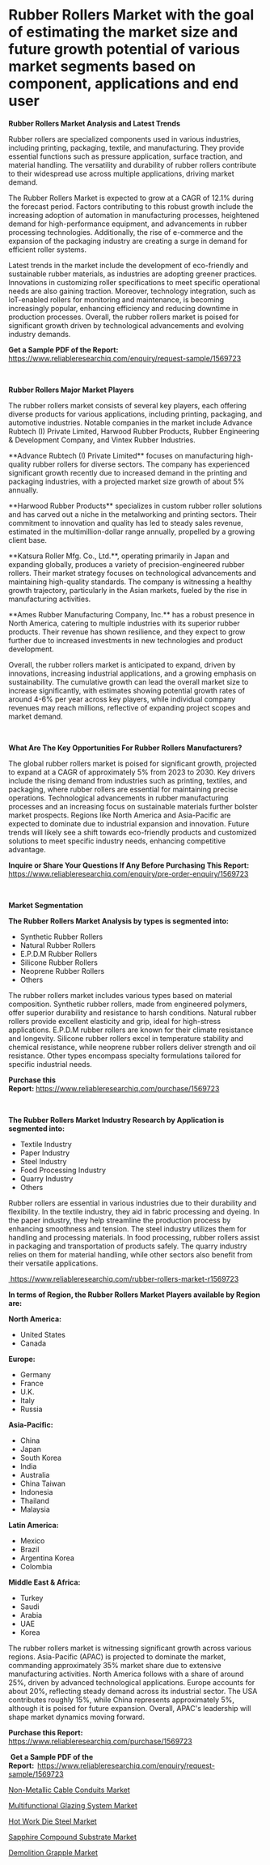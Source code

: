 <p><h1>Rubber Rollers Market with the goal of estimating the market size and future growth potential of various market segments based on component, applications and end user</h1></p><p><strong>Rubber Rollers Market Analysis and Latest Trends</strong></p>
<p><p>Rubber rollers are specialized components used in various industries, including printing, packaging, textile, and manufacturing. They provide essential functions such as pressure application, surface traction, and material handling. The versatility and durability of rubber rollers contribute to their widespread use across multiple applications, driving market demand.</p><p>The Rubber Rollers Market is expected to grow at a CAGR of 12.1% during the forecast period. Factors contributing to this robust growth include the increasing adoption of automation in manufacturing processes, heightened demand for high-performance equipment, and advancements in rubber processing technologies. Additionally, the rise of e-commerce and the expansion of the packaging industry are creating a surge in demand for efficient roller systems.</p><p>Latest trends in the market include the development of eco-friendly and sustainable rubber materials, as industries are adopting greener practices. Innovations in customizing roller specifications to meet specific operational needs are also gaining traction. Moreover, technology integration, such as IoT-enabled rollers for monitoring and maintenance, is becoming increasingly popular, enhancing efficiency and reducing downtime in production processes. Overall, the rubber rollers market is poised for significant growth driven by technological advancements and evolving industry demands.</p></p>
<p><strong>Get a Sample PDF of the Report:&nbsp;</strong> <a href="https://www.reliableresearchiq.com/enquiry/request-sample/1569723?utm_campaign=1719&utm_medium=2&utm_source=Github&utm_content=ia&utm_term=14102024&utm_id=rubber-rollers">https://www.reliableresearchiq.com/enquiry/request-sample/1569723</a></p>
<p>&nbsp;</p>
<p><strong>Rubber Rollers Major Market Players</strong></p>
<p><p>The rubber rollers market consists of several key players, each offering diverse products for various applications, including printing, packaging, and automotive industries. Notable companies in the market include Advance Rubtech (I) Private Limited, Harwood Rubber Products, Rubber Engineering & Development Company, and Vintex Rubber Industries.</p><p>**Advance Rubtech (I) Private Limited** focuses on manufacturing high-quality rubber rollers for diverse sectors. The company has experienced significant growth recently due to increased demand in the printing and packaging industries, with a projected market size growth of about 5% annually.</p><p>**Harwood Rubber Products** specializes in custom rubber roller solutions and has carved out a niche in the metalworking and printing sectors. Their commitment to innovation and quality has led to steady sales revenue, estimated in the multimillion-dollar range annually, propelled by a growing client base.</p><p>**Katsura Roller Mfg. Co., Ltd.**, operating primarily in Japan and expanding globally, produces a variety of precision-engineered rubber rollers. Their market strategy focuses on technological advancements and maintaining high-quality standards. The company is witnessing a healthy growth trajectory, particularly in the Asian markets, fueled by the rise in manufacturing activities.</p><p>**Ames Rubber Manufacturing Company, Inc.** has a robust presence in North America, catering to multiple industries with its superior rubber products. Their revenue has shown resilience, and they expect to grow further due to increased investments in new technologies and product development.</p><p>Overall, the rubber rollers market is anticipated to expand, driven by innovations, increasing industrial applications, and a growing emphasis on sustainability. The cumulative growth can lead the overall market size to increase significantly, with estimates showing potential growth rates of around 4-6% per year across key players, while individual company revenues may reach millions, reflective of expanding project scopes and market demand.</p></p>
<p>&nbsp;</p>
<p><strong>What Are The Key Opportunities For Rubber Rollers Manufacturers?</strong></p>
<p><p>The global rubber rollers market is poised for significant growth, projected to expand at a CAGR of approximately 5% from 2023 to 2030. Key drivers include the rising demand from industries such as printing, textiles, and packaging, where rubber rollers are essential for maintaining precise operations. Technological advancements in rubber manufacturing processes and an increasing focus on sustainable materials further bolster market prospects. Regions like North America and Asia-Pacific are expected to dominate due to industrial expansion and innovation. Future trends will likely see a shift towards eco-friendly products and customized solutions to meet specific industry needs, enhancing competitive advantage.</p></p>
<p><strong>Inquire or Share Your Questions If Any Before Purchasing This Report:</strong> <a href="https://www.reliableresearchiq.com/enquiry/pre-order-enquiry/1569723?utm_campaign=1719&utm_medium=2&utm_source=Github&utm_content=ia&utm_term=14102024&utm_id=rubber-rollers">https://www.reliableresearchiq.com/enquiry/pre-order-enquiry/1569723</a></p>
<p>&nbsp;</p>
<p><strong>Market Segmentation</strong></p>
<p><strong>The Rubber Rollers Market Analysis by types is segmented into:</strong></p>
<p><ul><li>Synthetic Rubber Rollers</li><li>Natural Rubber Rollers</li><li>E.P.D.M Rubber Rollers</li><li>Silicone Rubber Rollers</li><li>Neoprene Rubber Rollers</li><li>Others</li></ul></p>
<p><p>The rubber rollers market includes various types based on material composition. Synthetic rubber rollers, made from engineered polymers, offer superior durability and resistance to harsh conditions. Natural rubber rollers provide excellent elasticity and grip, ideal for high-stress applications. E.P.D.M rubber rollers are known for their climate resistance and longevity. Silicone rubber rollers excel in temperature stability and chemical resistance, while neoprene rubber rollers deliver strength and oil resistance. Other types encompass specialty formulations tailored for specific industrial needs.</p></p>
<p><strong>Purchase this Report:&nbsp;</strong><a href="https://www.reliableresearchiq.com/purchase/1569723?utm_campaign=1719&utm_medium=2&utm_source=Github&utm_content=ia&utm_term=14102024&utm_id=rubber-rollers">https://www.reliableresearchiq.com/purchase/1569723</a></p>
<p>&nbsp;</p>
<p><strong>The Rubber Rollers Market Industry Research by Application is segmented into:</strong></p>
<p><ul><li>Textile Industry</li><li>Paper Industry</li><li>Steel Industry</li><li>Food Processing Industry</li><li>Quarry Industry</li><li>Others</li></ul></p>
<p><p>Rubber rollers are essential in various industries due to their durability and flexibility. In the textile industry, they aid in fabric processing and dyeing. In the paper industry, they help streamline the production process by enhancing smoothness and tension. The steel industry utilizes them for handling and processing materials. In food processing, rubber rollers assist in packaging and transportation of products safely. The quarry industry relies on them for material handling, while other sectors also benefit from their versatile applications.</p></p>
<p><a href="https://www.reliableresearchiq.com/rubber-rollers-market-r1569723?utm_campaign=1719&utm_medium=2&utm_source=Github&utm_content=ia&utm_term=14102024&utm_id=rubber-rollers">&nbsp;https://www.reliableresearchiq.com/rubber-rollers-market-r1569723</a></p>
<p><strong>In terms of Region, the Rubber Rollers Market Players available by Region are:</strong></p>
<p>
    <p> <strong> North America: </strong>
        <ul>
            <li>United States</li>
            <li>Canada</li>
        </ul>
        </p> 
    <p> <strong> Europe: </strong>
        <ul>
            <li>Germany</li>
            <li>France</li>
            <li>U.K.</li>
            <li>Italy</li>
            <li>Russia</li>
        </ul>
        </p> 
    <p> <strong> Asia-Pacific: </strong>
        <ul>
            <li>China</li>
            <li>Japan</li>
            <li>South Korea</li>
            <li>India</li>
            <li>Australia</li>
            <li>China Taiwan</li>
            <li>Indonesia</li>
            <li>Thailand</li>
            <li>Malaysia</li>
        </ul>
        </p> 
    <p> <strong> Latin America: </strong>
        <ul>
            <li>Mexico</li>
            <li>Brazil</li>
            <li>Argentina Korea</li>
            <li>Colombia</li>
        </ul>
        </p> 
    <p> <strong> Middle East & Africa: </strong>
        <ul>
            <li>Turkey</li>
            <li>Saudi</li>
            <li>Arabia</li>
            <li>UAE</li>
            <li>Korea</li>
        </ul>
    </p>
    </p>
<p><p>The rubber rollers market is witnessing significant growth across various regions. Asia-Pacific (APAC) is projected to dominate the market, commanding approximately 35% market share due to extensive manufacturing activities. North America follows with a share of around 25%, driven by advanced technological applications. Europe accounts for about 20%, reflecting steady demand across its industrial sector. The USA contributes roughly 15%, while China represents approximately 5%, although it is poised for future expansion. Overall, APAC's leadership will shape market dynamics moving forward.</p></p>
<p><strong>Purchase this Report: </strong><a href="https://www.reliableresearchiq.com/purchase/1569723?utm_campaign=1719&utm_medium=2&utm_source=Github&utm_content=ia&utm_term=14102024&utm_id=rubber-rollers">https://www.reliableresearchiq.com/purchase/1569723</a></p>
<p>&nbsp;<strong>Get a Sample PDF of the Report:&nbsp;&nbsp;</strong><a href="https://www.reliableresearchiq.com/enquiry/request-sample/1569723?utm_campaign=1719&utm_medium=2&utm_source=Github&utm_content=ia&utm_term=14102024&utm_id=rubber-rollers">https://www.reliableresearchiq.com/enquiry/request-sample/1569723</a></p>
<p><strong></strong></p>
<p><p><a href="https://www.linkedin.com/pulse/global-non-metallic-cable-conduits-market-product-types-applications-ihpme?utm_campaign=1719&utm_medium=2&utm_source=Github&utm_content=ia&utm_term=14102024&utm_id=rubber-rollers">Non-Metallic Cable Conduits Market</a></p><p><a href="https://www.linkedin.com/pulse/multifunctional-glazing-system-market-size-share-analysis--wtqdc?trk=public_post_embed_feed-article-content&utm_campaign=1719&utm_medium=2&utm_source=Github&utm_content=ia&utm_term=14102024&utm_id=rubber-rollers">Multifunctional Glazing System Market</a></p><p><a href="https://www.linkedin.com/pulse/hot-work-die-steel-landscape-product-spectrum-market-trajectories-2yt4c?trk=public_post_embed_feed-article-content&utm_campaign=1719&utm_medium=2&utm_source=Github&utm_content=ia&utm_term=14102024&utm_id=rubber-rollers">Hot Work Die Steel Market</a></p><p><a href="https://www.linkedin.com/pulse/pulse-sapphire-compound-substrate-rhythms-change-market-resonance-k93zc?trk=public_post_embed_feed-article-content&utm_campaign=1719&utm_medium=2&utm_source=Github&utm_content=ia&utm_term=14102024&utm_id=rubber-rollers">Sapphire Compound Substrate Market</a></p><p><a href="https://github.com/irfadac/Market-Research-Report-List-5/blob/main/demolition-grapple-market.md?utm_campaign=1719&utm_medium=2&utm_source=Github&utm_content=ia&utm_term=14102024&utm_id=rubber-rollers">Demolition Grapple Market</a></p></p>